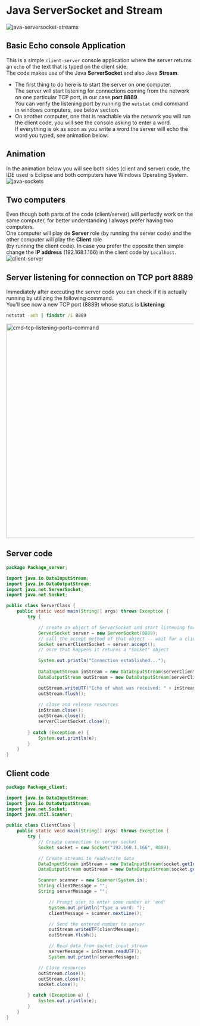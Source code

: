 # Java ServerSocket and Stream
![java-serversocket-streams](https://github.com/danielurra/java-sockets-basic/assets/51704179/1bf12761-e913-4acc-bc6b-9ad1a8a195f4)<br>
## Basic Echo console Application
This is a simple `client-server` console application where the server returns an `echo` of the text that is typed on the client side.<br>
The code makes use of the Java **ServerSocket** and also Java **Stream**.
* The first thing to do here is to start the server on one computer.<br>
The server will start listening for connections coming from the network on one particular TCP port, in our case **port 8889**.<br>
You can verify the listening port by running the `netstat` cmd command in windows computers, see below section.<br>
* On another computer, one that is reachable via the network you will run the client code, you will see the console asking to enter a word.<br>
If everything is ok as soon as you write a word the server will echo the word you typed, see animation below:<br>
## Animation
In the animation below you will see both sides (client and server) code, the IDE used is Eclipse and both computers have Windows Operating System.<br>
![java-sockets](https://github.com/danielurra/java-sockets-basic/assets/51704179/b6845891-e43e-49ac-9e64-4b05b02270a5)
## Two computers
Even though both parts of the code (client/server) will perfectly work on the same computer, for better understanding I always prefer having two computers.<br>
One computer will play de **Server** role (by running the server code) and the other computer will play the **Client** role<br>
(by running the client code).
In case you prefer the opposite then simple change the **IP address** (192.168.1.166) in the client code by `Localhost`.<br>
![client-server](https://github.com/danielurra/java-sockets-basic/assets/51704179/58eb45d5-7a2c-4dee-a4d6-e0bc23fe7b3c)<br>
## Server listening for connection on TCP port 8889
Immediately after executing the server code you can check if it is actually running by utilizing the following command.<br>
You'll see now a new TCP port (8889) whose status is **Listening**:<br>
```cmd
netstat -aon | findstr /i 8889
```
<img width="574" alt="cmd-tcp-listening-ports-command" src="https://github.com/danielurra/java-sockets-basic/assets/51704179/a4afe16a-c567-462b-9459-e6518fa6cfd0"><br>
## Server code
```java
package Package_server;

import java.io.DataInputStream;
import java.io.DataOutputStream;
import java.net.ServerSocket;
import java.net.Socket;

public class ServerClass {
	public static void main(String[] args) throws Exception {
		try {

			// create an object of ServerSocket and start listening for connections in port 8889
			ServerSocket server = new ServerSocket(8889);
			// call the accept method of that object -- wait for a client to try to establish a connection
			Socket serverClientSocket = server.accept();
			// once that happens it returns a "Socket" object

			System.out.println("Connection established...");
			
			DataInputStream inStream = new DataInputStream(serverClientSocket.getInputStream());
			DataOutputStream outStream = new DataOutputStream(serverClientSocket.getOutputStream());

			outStream.writeUTF("Echo of what was received: " + inStream.readUTF());
			outStream.flush();
			
			// close and release resources
			inStream.close();
			outStream.close();
			serverClientSocket.close();
			
		} catch (Exception e) {
			System.out.println(e);
		}
	}
}
```
## Client code
```java
package Package_client;

import java.io.DataInputStream;
import java.io.DataOutputStream;
import java.net.Socket;
import java.util.Scanner;

public class ClientClass {
	public static void main(String[] args) throws Exception {
		try {
			// Create connection to server socket
			Socket socket = new Socket("192.168.1.166", 8889);

			// Create streams to read/write data
			DataInputStream inStream = new DataInputStream(socket.getInputStream());
			DataOutputStream outStream = new DataOutputStream(socket.getOutputStream());

			Scanner scanner = new Scanner(System.in);
			String clientMessage = "";
			String serverMessage = "";

				// Prompt user to enter some number or 'end'
				System.out.println("Type a word: ");
				clientMessage = scanner.nextLine();

				// Send the entered number to server
				outStream.writeUTF(clientMessage);
				outStream.flush();

				// Read data from socket input stream
				serverMessage = inStream.readUTF();
				System.out.println(serverMessage);

			// Close resources
			outStream.close();
			outStream.close();
			socket.close();

		} catch (Exception e) {
			System.out.println(e);
		}
	}
}

```



